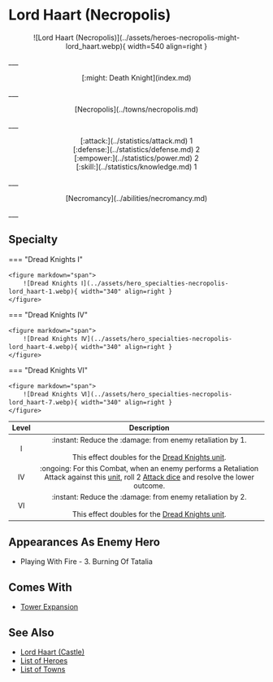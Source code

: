 # Lord Haart (Necropolis)

<p style="text-align: center;" markdown>![Lord Haart (Necropolis)](../assets/heroes-necropolis-might-lord_haart.webp){ width=540 align=right }</p>
___
<p style="text-align: center;" markdown>[:might: Death Knight](index.md)</p>
___
<p style="text-align: center;" markdown>[Necropolis](../towns/necropolis.md)</p>
___

<p style="text-align: center;" markdown>[:attack:](../statistics/attack.md)&nbsp;1</br>[:defense:](../statistics/defense.md)&nbsp;2</br>[:empower:](../statistics/power.md)&nbsp;2</br>[:skill:](../statistics/knowledge.md)&nbsp;1</p>
___
<p style="text-align: center;" markdown>[Necromancy](../abilities/necromancy.md)</p>
___

## Specialty

=== "Dread Knights Ⅰ"

    <figure markdown="span">
        ![Dread Knights Ⅰ](../assets/hero_specialties-necropolis-lord_haart-1.webp){ width="340" align=right }
    </figure>

=== "Dread Knights Ⅳ"

    <figure markdown="span">
        ![Dread Knights Ⅳ](../assets/hero_specialties-necropolis-lord_haart-4.webp){ width="340" align=right }
    </figure>

=== "Dread Knights Ⅵ"

    <figure markdown="span">
        ![Dread Knights Ⅵ](../assets/hero_specialties-necropolis-lord_haart-7.webp){ width="340" align=right }
    </figure>


| Level | Description |
| :---: | :---: |
| Ⅰ | :instant: Reduce the :damage: from enemy retaliation by 1.<br><br>This effect doubles for the [Dread Knights unit](../units/dread_knights.md). |
| Ⅳ | :ongoing: For this Combat, when an enemy performs a Retaliation Attack against this [unit](../units/index.md), roll 2 [Attack dice](../dice.md#attack-die) and resolve the lower outcome. |
| Ⅵ | :instant: Reduce the :damage: from enemy retaliation by 2.<br><br>This effect doubles for the [Dread Knights unit](../units/dread_knights.md). |


## Appearances As Enemy Hero

- Playing With Fire - 3. Burning Of Tatalia


## Comes With

- [Tower Expansion](../content/tower_expansion.md)


## See Also

- [Lord Haart (Castle)](lord_haart_castle.md)
- [List of Heroes](index.md)
- [List of Towns](../towns/index.md)

